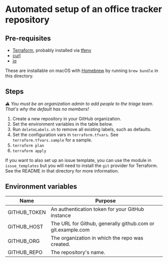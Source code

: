 # Automated setup of an office tracker repository

## Pre-requisites

* [Terraform](https://terraform.io), probably installed via
    [tfenv](https://github.com/tfutils/tfenv)
* [curl](https://curl.haxx.se)
* [jq](https://stedolan.github.io/jq/)

These are installable on macOS with [Homebrew](https://brew.sh) by running
`brew bundle` in this directory.

## Steps

_⚠ You must be an organization admin to add people to the triage team._ 
_That's why the default has no members!_

1. Create a new repository in your GitHub organization.
1. Set the environment variables in the table below.
1. Run `deleteLabels.sh` to remove all existing labels, such as defaults.
1. Set the configuration vars in `terraform.tfvars`. See
   `terraform.tfvars.sample` for a sample.
1. `terraform plan`
1. `terraform apply`

If you want to also set up an issue template, you can use the module in
`issue_templates` but you will need to install the `git` provider for
Terraform. See the README in that directory for more information.

## Environment variables

|Name|Purpose|
|----|-------|
|GITHUB_TOKEN|An authentication token for your GitHub instance|
|GITHUB_HOST|The URL for Github, generally github.com or git.example.com|
|GITHUB_ORG|The organization in which the repo was created.|
|GITHUB_REPO|The repository's name.|

